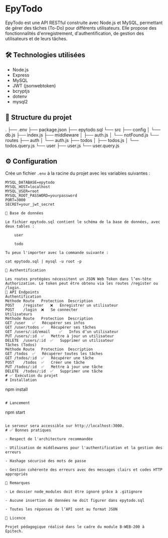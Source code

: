 # EpyTodo

EpyTodo est une API RESTful construite avec Node.js et MySQL, permettant de gérer des tâches (To-Do) pour différents utilisateurs. Elle propose des fonctionnalités d'enregistrement, d'authentification, de gestion des utilisateurs et de leurs tâches.

## 🛠️ Technologies utilisées

- Node.js
- Express
- MySQL
- JWT (jsonwebtoken)
- bcryptjs
- dotenv
- mysql2

## 📁 Structure du projet

.
├── .env
├── package.json
├── epytodo.sql
└── src
├── config
│ └── db.js
├── index.js
├── middleware
│ ├── auth.js
│ └── notFound.js
└── routes
├── auth
│ └── auth.js
├── todos
│ ├── todos.js
│ └── todos.query.js
└── user
├── user.js
└── user.query.js


## ⚙️ Configuration

Crée un fichier `.env` à la racine du projet avec les variables suivantes :

```env
MYSQL_DATABASE=epytodo
MYSQL_HOST=localhost
MYSQL_USER=root
MYSQL_ROOT_PASSWORD=yourpassword
PORT=3000
SECRET=your_jwt_secret

🧱 Base de données

Le fichier epytodo.sql contient le schéma de la base de données, avec deux tables :

    user

    todo

Tu peux l'importer avec la commande suivante :

cat epytodo.sql | mysql -u root -p

🔐 Authentification

Les routes protégées nécessitent un JSON Web Token dans l’en-tête Authorization. Le token peut être obtenu via les routes /register ou /login.
📡 API Endpoints
Authentification
Méthode	Route	Protection	Description
POST	/register	❌	Enregistrer un utilisateur
POST	/login	❌	Se connecter
Utilisateurs
Méthode	Route	Protection	Description
GET	/user	✅	Récupérer ses infos
GET	/user/todos	✅	Récupérer ses tâches
GET	/users/:id/email	✅	Infos d’un utilisateur
PUT	/users/:id	✅	Mettre à jour un utilisateur
DELETE	/users/:id	✅	Supprimer un utilisateur
Tâches (Todos)
Méthode	Route	Protection	Description
GET	/todos	✅	Récupérer toutes les tâches
GET	/todos/:id	✅	Récupérer une tâche
POST	/todos	✅	Créer une tâche
PUT	/todos/:id	✅	Mettre à jour une tâche
DELETE	/todos/:id	✅	Supprimer une tâche
# ✅ Exécution du projet
# Installation

```
npm install
```

# Lancement

```
npm start
```

Le serveur sera accessible sur http://localhost:3000.
# ✅ Bonnes pratiques

- Respect de l'architecture recommandée

- Utilisation de middlewares pour l'authentification et la gestion des erreurs

- Hashage sécurisé des mots de passe

- Gestion cohérente des erreurs avec des messages clairs et codes HTTP appropriés

📌 Remarques

- Le dossier node_modules doit être ignoré grâce à .gitignore

- Aucune insertion de données ne doit figurer dans epytodo.sql

- Toutes les réponses de l’API sont au format JSON

📄 Licence

Projet pédagogique réalisé dans le cadre du module B-WEB-200 à Epitech.